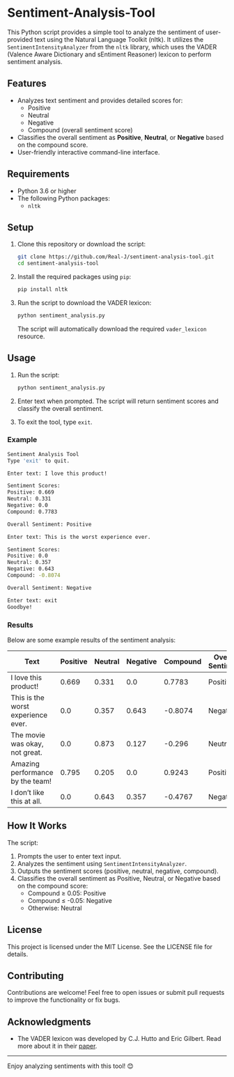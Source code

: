 # Sentiment-Analysis-Tool

This Python script provides a simple tool to analyze the sentiment of user-provided text using the Natural Language Toolkit (nltk). It utilizes the `SentimentIntensityAnalyzer` from the `nltk` library, which uses the VADER (Valence Aware Dictionary and sEntiment Reasoner) lexicon to perform sentiment analysis.

## Features
- Analyzes text sentiment and provides detailed scores for:
  - Positive
  - Neutral
  - Negative
  - Compound (overall sentiment score)
- Classifies the overall sentiment as **Positive**, **Neutral**, or **Negative** based on the compound score.
- User-friendly interactive command-line interface.

## Requirements
- Python 3.6 or higher
- The following Python packages:
  - `nltk`

## Setup

1. Clone this repository or download the script:
   ```bash
   git clone https://github.com/Real-J/sentiment-analysis-tool.git
   cd sentiment-analysis-tool
   ```

2. Install the required packages using `pip`:
   ```bash
   pip install nltk
   ```

3. Run the script to download the VADER lexicon:
   ```bash
   python sentiment_analysis.py
   ```
   The script will automatically download the required `vader_lexicon` resource.

## Usage

1. Run the script:
   ```bash
   python sentiment_analysis.py
   ```

2. Enter text when prompted. The script will return sentiment scores and classify the overall sentiment.

3. To exit the tool, type `exit`.

### Example

```bash
Sentiment Analysis Tool
Type 'exit' to quit.

Enter text: I love this product!

Sentiment Scores:
Positive: 0.669
Neutral: 0.331
Negative: 0.0
Compound: 0.7783

Overall Sentiment: Positive

Enter text: This is the worst experience ever.

Sentiment Scores:
Positive: 0.0
Neutral: 0.357
Negative: 0.643
Compound: -0.8074

Overall Sentiment: Negative

Enter text: exit
Goodbye!
```

### Results

Below are some example results of the sentiment analysis:

| Text                              | Positive | Neutral | Negative | Compound | Overall Sentiment |
|-----------------------------------|----------|---------|----------|----------|-------------------|
| I love this product!              | 0.669    | 0.331   | 0.0      | 0.7783   | Positive          |
| This is the worst experience ever.| 0.0      | 0.357   | 0.643    | -0.8074  | Negative          |
| The movie was okay, not great.    | 0.0      | 0.873   | 0.127    | -0.296   | Neutral           |
| Amazing performance by the team!  | 0.795    | 0.205   | 0.0      | 0.9243   | Positive          |
| I don’t like this at all.         | 0.0      | 0.643   | 0.357    | -0.4767  | Negative          |

## How It Works
The script:
1. Prompts the user to enter text input.
2. Analyzes the sentiment using `SentimentIntensityAnalyzer`.
3. Outputs the sentiment scores (positive, neutral, negative, compound).
4. Classifies the overall sentiment as Positive, Neutral, or Negative based on the compound score:
   - Compound ≥ 0.05: Positive
   - Compound ≤ -0.05: Negative
   - Otherwise: Neutral

## License
This project is licensed under the MIT License. See the LICENSE file for details.

## Contributing
Contributions are welcome! Feel free to open issues or submit pull requests to improve the functionality or fix bugs.

## Acknowledgments
- The VADER lexicon was developed by C.J. Hutto and Eric Gilbert. Read more about it in their [paper](https://ojs.aaai.org/index.php/ICWSM/article/view/14550).

---

Enjoy analyzing sentiments with this tool! 😊

